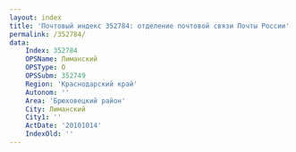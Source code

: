 ```yaml
---
layout: index
title: 'Почтовый индекс 352784: отделение почтовой связи Почты России'
permalink: /352784/
data:
    Index: 352784
    OPSName: Лиманский
    OPSType: О
    OPSSubm: 352749
    Region: 'Краснодарский край'
    Autonom: ''
    Area: 'Брюховецкий район'
    City: Лиманский
    City1: ''
    ActDate: '20101014'
    IndexOld: ''
---
```

